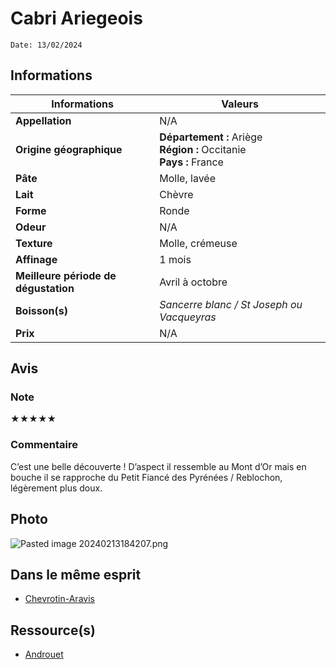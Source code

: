 # Cabri Ariegeois
```
Date: 13/02/2024
```
## Informations

| Informations | Valeurs |
| ---- | ---- |
| **Appellation** | N/A |
| **Origine géographique** | **Département :** Ariège<br>**Région :** Occitanie<br>**Pays :** France  |
| **Pâte** | Molle, lavée |
| **Lait** | Chèvre |
| **Forme** | Ronde |
| **Odeur** | N/A |
| **Texture** | Molle, crémeuse |
| **Affinage** | 1 mois |
| **Meilleure période de dégustation** | Avril à octobre |
| **Boisson(s)** | *Sancerre blanc / St Joseph ou Vacqueyras* |
| **Prix** | N/A |

## Avis
### Note
★★★★★
### Commentaire
C’est une belle découverte ! D’aspect il ressemble au Mont d’Or mais en bouche il se rapproche du Petit Fiancé des Pyrénées / Reblochon, légèrement plus doux.

## Photo
![Pasted image 20240213184207.png](./M%C3%A9dias/Pasted%20image%2020240213184207.png)

## Dans le même esprit
* [Chevrotin-Aravis](./Chevrotin-Aravis.md)

## Ressource(s)
* [Androuet](http://androuet.com/Cabri-Ariégeois-32.html)